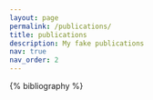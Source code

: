 ```yaml
---
layout: page
permalink: /publications/
title: publications
description: My fake publications
nav: true
nav_order: 2
---
```


<!-- _pages/publications.md -->
<div class="publications">

{% bibliography %}

</div>
